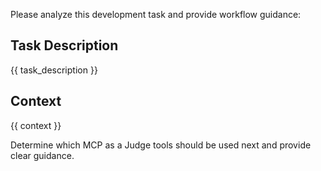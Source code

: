 Please analyze this development task and provide workflow guidance:

## Task Description
{{ task_description }}

## Context
{{ context }}

Determine which MCP as a Judge tools should be used next and provide clear guidance.
